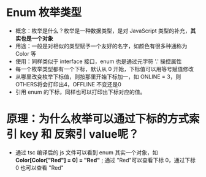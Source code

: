 # Enum 枚举类型
* 概念：枚举是什么？枚举是一种数据类型，是对 JavaScript 类型的补充，**其实也是一个对象**
* 用途：一般是对相似的类型赋予一个友好的名字，如颜色有很多种通称为 Color 等
* 使用：同样类似于 interface 接口，enum 也是通过元字符 '.' 操控属性
* 每一个枚举类型都有一个下标，默认从 0 开始，下标值可以用等号赋值修改
* 从哪里改变枚举下标值，则按那里开始下标加一，如 ONLINE = 3，则OTHERS将会打印出4，OFFLINE 不变还是0
* 引用 enum 的下标，同样也可以打印出下标对应的值。
# 原理：为什么枚举可以通过下标的方式索引 key 和 反索引 value呢？
* 通过 tsc 编译后的 js 文件可以看到 enum 其实一个对象，如 **Color[Color["Red"] = 0] = "Red"** ; 通过 "Red"可以查看下标 0，通过下标 0 也可以查看 "Red"


